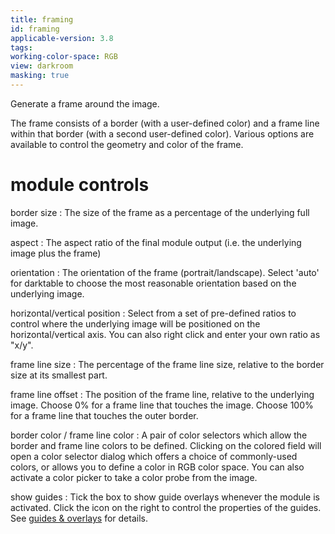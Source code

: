 ```yaml
---
title: framing
id: framing
applicable-version: 3.8
tags: 
working-color-space: RGB 
view: darkroom
masking: true
---
```


Generate a frame around the image. 

The frame consists of a border (with a user-defined color) and a frame line within that border (with a second user-defined color). Various options are available to control the geometry and color of the frame.

# module controls

border size
: The size of the frame as a percentage of the underlying full image.

aspect
: The aspect ratio of the final module output (i.e. the underlying image plus the frame)

orientation
: The orientation of the frame (portrait/landscape). Select 'auto' for darktable to choose the most reasonable orientation based on the underlying image.

horizontal/vertical position
: Select from a set of pre-defined ratios to control where the underlying image will be positioned on the horizontal/vertical axis. You can also right click and enter your own ratio as "x/y".

frame line size
: The percentage of the frame line size, relative to the border size at its smallest part.

frame line offset
: The position of the frame line, relative to the underlying image. Choose 0% for a frame line that touches the image. Choose 100% for a frame line that touches the outer border.

border color / frame line color
: A pair of color selectors which allow the border and frame line colors to be defined. Clicking on the colored field will open a color selector dialog which offers a choice of commonly-used colors, or allows you to define a color in RGB color space. You can also activate a color picker to take a color probe from the image.

show guides
: Tick the box to show guide overlays whenever the module is activated. Click the icon on the right to control the properties of the guides. See [guides & overlays](../utility-modules/darkroom/guides-overlays.md) for details.

